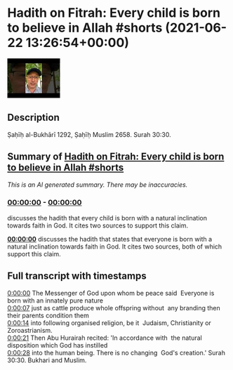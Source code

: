 # Hadith on Fitrah: Every child is born to believe in Allah #shorts (2021-06-22 13:26:54+00:00)

![alt Hadith on Fitrah: Every child is born to believe in Allah #shorts](RQ7YDB1pKTE.jpg "Hadith on Fitrah: Every child is born to believe in Allah #shorts")

## Description

Ṣaḥīḥ al-Bukhārī 1292, Ṣaḥīḥ Muslim 2658.
Surah 30:30.

## Summary of [Hadith on Fitrah: Every child is born to believe in Allah #shorts](https://www.youtube.com/watch?v=RQ7YDB1pKTE)


*This is an AI generated summary. There may be inaccuracies. [](/)*

### [00:00:00](https://www.youtube.com/watch?v=RQ7YDB1pKTE&t=0) - [00:00:00](https://www.youtube.com/watch?v=RQ7YDB1pKTE&t=0)

 discusses the hadith that every child is born with a natural inclination towards faith in God. It cites two sources to support this claim.

**[00:00:00](https://www.youtube.com/watch?v=RQ7YDB1pKTE&t=0)**  discusses the hadith that states that everyone is born with a natural inclination towards faith in God. It cites two sources, both of which support this claim.

## Full transcript with timestamps

[0:00:00](https://youtu.be/RQ7YDB1pKTE?t=0) The Messenger of God upon whom be peace said 
Everyone is born with an innately pure nature    
[0:00:07](https://youtu.be/RQ7YDB1pKTE?t=7) just as cattle produce whole offspring without 
any branding then their parents condition them    
[0:00:14](https://youtu.be/RQ7YDB1pKTE?t=14) into following organised religion, be it 
Judaism, Christianity or Zoroastrianism.    
[0:00:21](https://youtu.be/RQ7YDB1pKTE?t=21) Then Abu Hurairah recited: 'In accordance with 
the natural disposition which God has instilled    
[0:00:28](https://youtu.be/RQ7YDB1pKTE?t=28) into the human being. There is no changing 
God's creation.' Surah 30:30. Bukhari and Muslim.  
